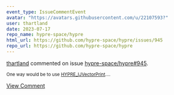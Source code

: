 ```yaml
---
event_type: IssueCommentEvent
avatar: "https://avatars.githubusercontent.com/u/22107593?"
user: thartland
date: 2023-07-17
repo_name: hypre-space/hypre
html_url: https://github.com/hypre-space/hypre/issues/945
repo_url: https://github.com/hypre-space/hypre
---
```


<a href='https://github.com/thartland' target='_blank'>thartland</a> commented on issue <a href='https://github.com/hypre-space/hypre/issues/945' target='_blank'>hypre-space/hypre#945</a>.

<small>One way would be to use [HYPRE_IJVectorPrint](https://github.com/hypre-space/hypre/blob/master/src/examples/ex5.c#L329)....</small>

<a href='https://github.com/hypre-space/hypre/issues/945' target='_blank'>View Comment</a>